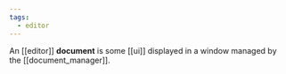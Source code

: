 ```yaml
---
tags:
  - editor
---
```


An [[editor]] **document** is some [[ui]] displayed in a window managed by the [[document_manager]].